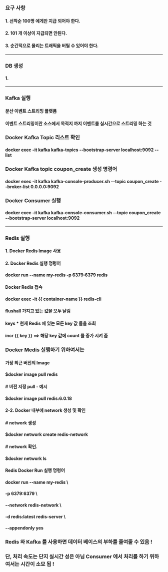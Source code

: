 ### 요구 사항
#### 1. 선착순 100명 에게만 지급 되어야 한다.
#### 2. 101 개 이상이 지급되면 안된다.
#### 3. 순간적으로 몰리는 트래픽을 버틸 수 있어야 한다.

***
### DB 생성
#### 1. 

***
### Kafka 실행
#### 분산 이벤트 스트리밍 플랫폼
#### 이벤트 스트리밍이란 소스에서 목적지 까지 이벤트를 실시간으로 스트리밍 하는 것

### Docker Kafka Topic 리스트 확인
#### docker exec -it kafka kafka-topics --bootstrap-server localhost:9092 --list

### Docker Kafka topic coupon_create 생성 명령어
#### docker exec -it kafka kafka-console-producer.sh --topic coupon_create --broker-list 0.0.0.0:9092

### Docker Consumer 실행
#### docker exec -it kafka kafka-console-consumer.sh --topic coupon_create --bootstrap-server localhost:9092
***
### Redis 실행
#### 1. Docker Redis Image 사용
#### 2. Docker Redis 실행 명령어
#### docker run --name my-redis -p 6379:6379 redis
#### Docker Redis 접속
#### docker exec -it {{ container-name }} redis-cli
#### flushall 가지고 있는 값을 모두 날림
#### keys * 현재 Redis 에 있는 모든 key 값 들을 조회
#### incr {{ key }} ==> 해당 key 값에 count 를 증가 시켜 줌

### Docker Medis 실행하기 위하여서는
#### 가장 최근 버전의 Image
#### $docker image pull redis
#### # 버전 지정 pull - 예시
#### $docker image pull redis:6.0.18
#### 2-2. Docker 내부에 network 생성 및 확인
#### # network 생성
#### $docker network create redis-network
#### # network 확인.
#### $docker network ls

#### Redis Docker Run 실행 명령어
#### docker run --name my-redis \
#### -p 6379:6379 \
#### --network redis-network \
#### -d redis:latest redis-server \
#### --appendonly yes

### Redis 와 Kafka 를 사용하면 데이터 베이스의 부하를 줄여줄 수 있음 !
### 단, 처리 속도는 단지 실시간 성은 아님 Consumer 에서 처리를 하기 위하여서는 시간이 소모 됨 !